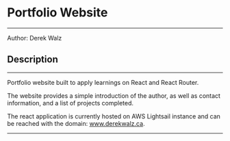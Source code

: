 # Portfolio Website
***
Author: Derek Walz

## Description
***
Portfolio website built to apply learnings on React and React Router. 

The website provides a simple introduction of the author, as well as contact information, and a list of projects completed. 

The react application is currently hosted on AWS Lightsail instance and can be reached with the domain: www.derekwalz.ca.
***


